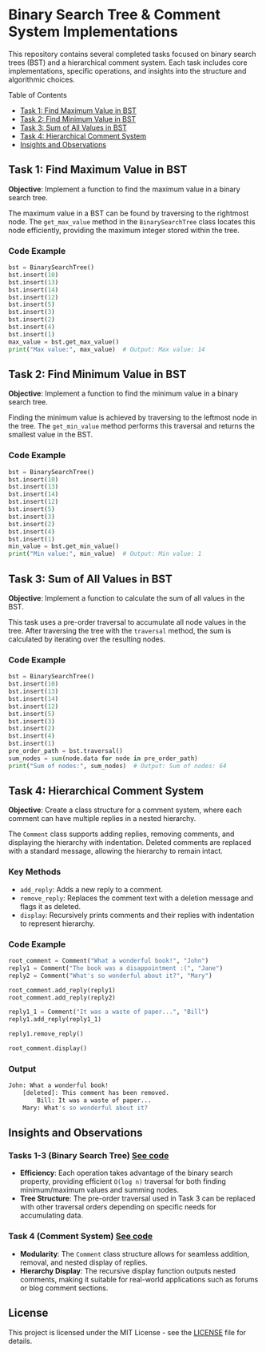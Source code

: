 # Binary Search Tree & Comment System Implementations

This repository contains several completed tasks focused on binary search trees (BST) and a hierarchical comment system. Each task includes core implementations, specific operations, and insights into the structure and algorithmic choices.

Table of Contents

- [Task 1: Find Maximum Value in BST](#task-1-find-maximum-value-in-bst)
- [Task 2: Find Minimum Value in BST](#task-2-find-minimum-value-in-bst)
- [Task 3: Sum of All Values in BST](#task-3-sum-of-all-values-in-bst)
- [Task 4: Hierarchical Comment System](#task-4-hierarchical-comment-system)
- [Insights and Observations](#insights-and-observations)

## Task 1: Find Maximum Value in BST

**Objective**: Implement a function to find the maximum value in a binary search tree.

The maximum value in a BST can be found by traversing to the rightmost node. The `get_max_value` method in the `BinarySearchTree` class locates this node efficiently, providing the maximum integer stored within the tree.

### Code Example

```python
bst = BinarySearchTree()
bst.insert(10)
bst.insert(13)
bst.insert(14)
bst.insert(12)
bst.insert(5)
bst.insert(3)
bst.insert(2)
bst.insert(4)
bst.insert(1)
max_value = bst.get_max_value()
print("Max value:", max_value)  # Output: Max value: 14
```

## Task 2: Find Minimum Value in BST

**Objective**: Implement a function to find the minimum value in a binary search tree.

Finding the minimum value is achieved by traversing to the leftmost node in the tree. The `get_min_value` method performs this traversal and returns the smallest value in the BST.

### Code Example

```python
bst = BinarySearchTree()
bst.insert(10)
bst.insert(13)
bst.insert(14)
bst.insert(12)
bst.insert(5)
bst.insert(3)
bst.insert(2)
bst.insert(4)
bst.insert(1)
min_value = bst.get_min_value()
print("Min value:", min_value)  # Output: Min value: 1
```

## Task 3: Sum of All Values in BST

**Objective**: Implement a function to calculate the sum of all values in the BST.

This task uses a pre-order traversal to accumulate all node values in the tree. After traversing the tree with the `traversal` method, the sum is calculated by iterating over the resulting nodes.

### Code Example

```python
bst = BinarySearchTree()
bst.insert(10)
bst.insert(13)
bst.insert(14)
bst.insert(12)
bst.insert(5)
bst.insert(3)
bst.insert(2)
bst.insert(4)
bst.insert(1)
pre_order_path = bst.traversal()
sum_nodes = sum(node.data for node in pre_order_path)
print("Sum of nodes:", sum_nodes)  # Output: Sum of nodes: 64
```

## Task 4: Hierarchical Comment System

**Objective**: Create a class structure for a comment system, where each comment can have multiple replies in a nested hierarchy.

The `Comment` class supports adding replies, removing comments, and displaying the hierarchy with indentation. Deleted comments are replaced with a standard message, allowing the hierarchy to remain intact.

### Key Methods

- `add_reply`: Adds a new reply to a comment.
- `remove_reply`: Replaces the comment text with a deletion message and flags it as deleted.
- `display`: Recursively prints comments and their replies with indentation to represent hierarchy.

### Code Example

```python
root_comment = Comment("What a wonderful book!", "John")
reply1 = Comment("The book was a disappointment :(", "Jane")
reply2 = Comment("What's so wonderful about it?", "Mary")

root_comment.add_reply(reply1)
root_comment.add_reply(reply2)

reply1_1 = Comment("It was a waste of paper...", "Bill")
reply1.add_reply(reply1_1)

reply1.remove_reply()

root_comment.display()
```

### Output

```bash
John: What a wonderful book!
    [deleted]: This comment has been removed.
        Bill: It was a waste of paper...
    Mary: What's so wonderful about it?
```

## Insights and Observations

### Tasks 1-3 (Binary Search Tree) [See code](./bst_tree.py)

- **Efficiency**: Each operation takes advantage of the binary search property, providing efficient `O(log n)` traversal for both finding minimum/maximum values and summing nodes.
- **Tree Structure**: The pre-order traversal used in Task 3 can be replaced with other traversal orders depending on specific needs for accumulating data.

### Task 4 (Comment System) [See code](./comments.py)

- **Modularity**: The `Comment` class structure allows for seamless addition, removal, and nested display of replies.
- **Hierarchy Display**: The recursive display function outputs nested comments, making it suitable for real-world applications such as forums or blog comment sections.

## License

This project is licensed under the MIT License - see the [LICENSE](./LICENSE) file for details.
